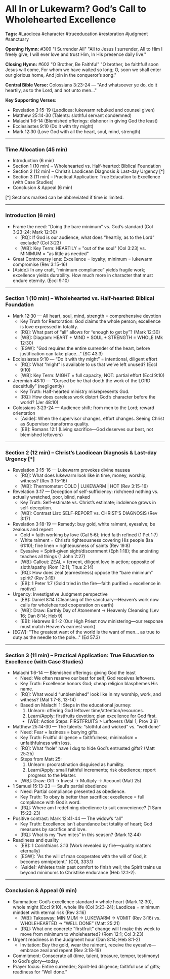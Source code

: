 # All In or Lukewarm? God’s Call to Wholehearted Excellence

**Tags:** #Laodicea #character #trueeducation #restoration #judgment #sanctuary

**Opening Hymn:** #309 "I Surrender All" "All to Jesus I surrender, All to Him I freely give; I will ever love and trust Him, In His presence daily live."

**Closing Hymn:** #602 "O Brother, Be Faithful" "O brother, be faithful! soon Jesus will come, For whom we have waited so long; O, soon we shall enter our glorious home, And join in the conqueror’s song."

**Central Bible Verse:** Colossians 3:23-24 — "And whatsoever ye do, do it heartily, as to the Lord, and not unto men..."

**Key Supporting Verses:**
- Revelation 3:15-19 (Laodicea: lukewarm rebuked and counsel given)
- Matthew 25:14-30 (Talents: slothful servant condemned)
- Malachi 1:6-14 (Blemished offerings: dishonor in giving God the least)
- Ecclesiastes 9:10 (Do it with thy might)
- Mark 12:30 (Love God with all the heart, soul, mind, strength)

---

### Time Allocation (45 min)
- Introduction (6 min)
- Section 1 (10 min) – Wholehearted vs. Half-hearted: Biblical Foundation
- Section 2 (12 min) – Christ’s Laodicean Diagnosis & Last-day Urgency [*]
- Section 3 (11 min) – Practical Application: True Education to Excellence (with Case Studies)
- Conclusion & Appeal (6 min)

[*] Sections marked can be abbreviated if time is limited.

---

### Introduction (6 min)
- Frame the need: “Doing the bare minimum” vs. God’s standard (Col 3:23-24; Mark 12:30)
  - [RQ]: If God is our audience, what does “heartily, as to the Lord” exclude? (Col 3:23)
  - [WB]: Key Term: HEARTILY = "out of the soul" (Col 3:23) vs. MINIMUM = "as little as needed"
- Great Controversy lens: Excellence = loyalty; minimum = lukewarm compromise (Rev 3:15-16)
- [Aside]: In any craft, “minimum compliance” yields fragile work; excellence yields durability. How much more in character that must endure eternity. (Eccl 9:10)

---

### Section 1 (10 min) – Wholehearted vs. Half-hearted: Biblical Foundation
- Mark 12:30 — All heart, soul, mind, strength = comprehensive devotion
  - Key Truth for Restoration: God claims the whole person; excellence is love expressed in totality.
  - [RQ]: What part of “all” allows for “enough to get by”? (Mark 12:30)
  - [WB]: Diagram: HEART + MIND + SOUL + STRENGTH = WHOLE (Mk 12:30)
  - [EGW]: "God requires the entire surrender of the heart, before justification can take place..." (SC 43.3)
- Ecclesiastes 9:10 — “Do it with thy might” = intentional, diligent effort
  - [RQ]: What “might” is available to us that we’ve left unused? (Eccl 9:10)
  - [WB]: Key Term: MIGHT = full capacity; NOT: partial effort (Eccl 9:10)
- Jeremiah 48:10 — “Cursed be he that doeth the work of the LORD deceitfully” (negligently)
  - Key Truth: Half-hearted ministry misrepresents God.
  - [RQ]: How does careless work distort God’s character before the world? (Jer 48:10)
- Colossians 3:23-24 — Audience shift: from men to the Lord; reward orientation
  - [Aside]: When the supervisor changes, effort changes. Seeing Christ as Supervisor transforms quality.
  - [EB]: Romans 12:1 (Living sacrifice—God deserves our best, not blemished leftovers)

---

### Section 2 (12 min) – Christ’s Laodicean Diagnosis & Last-day Urgency [*]
- Revelation 3:15-16 — Lukewarm provokes divine nausea
  - [RQ]: What does lukewarm look like in time, money, worship, witness? (Rev 3:15-16)
  - [WB]: Thermometer: COLD | LUKEWARM | HOT (Rev 3:15-16)
- Revelation 3:17 — Deception of self-sufficiency: rich/need nothing vs. actually wretched, poor, blind, naked
  - Key Truth: Self-estimate vs. Christ’s estimate; indolence grows in self-deception.
  - [WB]: Contrast List: SELF-REPORT vs. CHRIST’S DIAGNOSIS (Rev 3:17)
- Revelation 3:18-19 — Remedy: buy gold, white raiment, eyesalve; be zealous and repent
  - Gold = faith working by love (Gal 5:6); tried faith refined (1 Pet 1:7)
  - White raiment = Christ’s righteousness covering His people (Isa 61:10); fine linen = righteousness of saints (Rev 19:8)
  - Eyesalve = Spirit-given sight/discernment (Eph 1:18); the anointing teaches all things (1 John 2:27)
  - [WB]: Callout: ZEAL = fervent, diligent love in action; opposite of sloth/apathy (Rom 12:11; Titus 2:14)
  - [RQ]: How does zeal (earnestness) oppose the “bare minimum” spirit? (Rev 3:19)
  - [EB]: 1 Peter 1:7 (Gold tried in the fire—faith purified = excellence in motive)
- Urgency: Investigative Judgment perspective
  - [EB]: Daniel 8:14 (Cleansing of the sanctuary—Heaven’s work now calls for wholehearted cooperation on earth)
  - [WB]: Draw: Earthly Day of Atonement → Heavenly Cleansing (Lev 16; Dan 8:14; Heb 9)
  - [EB]: Hebrews 8:1-2 (Our High Priest now ministering—our response must match Heaven’s earnest work)
- [EGW]: "The greatest want of the world is the want of men... as true to duty as the needle to the pole..." (Ed 57.3)

---

### Section 3 (11 min) – Practical Application: True Education to Excellence (with Case Studies)
- Malachi 1:6-14 — Blemished offerings: giving God the least
  - Need: We often reserve our best for self; God receives leftovers.
  - Key Truth: Excellence honors God; cheap religion blasphemes His name.
  - [RQ]: What would “unblemished” look like in my worship, work, and witness? (Mal 1:7-8, 13-14)
  - Based on Malachi 1: Steps in the educational journey:
    1) Unlearn: offering God leftover time/attention/resources.
    2) Learn/Apply: firstfruits devotion; plan excellence for God first.
    - [WB]: Action Steps: FIRSTFRUITS > Leftovers (Mal 1; Prov 3:9)
- Matthew 25:14-30 — The talents: “slothful and wicked” vs. “well done”
  - Need: Fear + laziness = burying gifts.
  - Key Truth: Fruitful diligence = faithfulness; minimalism = unfaithfulness with loss.
  - [RQ]: What “hole” have I dug to hide God’s entrusted gifts? (Matt 25:25)
  - Steps from Matt 25:
    1) Unlearn: procrastination disguised as humility.
    2) Learn/Apply: small faithful increments; risk obedience; report progress to the Master.
  - [WB]: Draw: Gift → Invest → Multiply → Account (Matt 25)
- 1 Samuel 15:13-23 — Saul’s partial obedience
  - Need: Partial compliance presented as obedience.
  - Key Truth: To obey is better than sacrifice; excellence = full compliance with God’s word.
  - [RQ]: Where am I redefining obedience to suit convenience? (1 Sam 15:22-23)
- Positive contrast: Mark 12:41-44 — The widow’s “all”
  - Key Truth: Excellence isn’t abundance but totality of heart; God measures by sacrifice and love.
  - [RQ]: What is my “two mites” in this season? (Mark 12:44)
- Readiness and quality
  - [EB]: 1 Corinthians 3:13 (Work revealed by fire—quality matters eternally)
  - [EGW]: "As the will of man cooperates with the will of God, it becomes omnipotent." (COL 333.1)
  - [Aside]: Athletes train past comfort to finish well; the Spirit trains us beyond minimums to Christlike endurance (Heb 12:1-2).

---

### Conclusion & Appeal (6 min)
- Summation: God’s excellence standard = whole heart (Mark 12:30), whole might (Eccl 9:10), whole life (Col 3:23-24); Laodicea = minimum mindset with eternal risk (Rev 3:16)
  - [WB]: Takeaway: MINIMUM → LUKEWARM → VOMIT (Rev 3:16) vs. WHOLEHEARTED → “WELL DONE” (Matt 25:21)
  - [RQ]: What one concrete “firstfruit” change will I make this week to move from minimum to wholehearted? (Rom 12:1; Col 3:23)
- Urgent readiness in the Judgment hour (Dan 8:14; Heb 8:1-2)
  - Invitation: Buy the gold, wear the raiment, receive the eyesalve—embrace zeal and repent (Rev 3:18-19)
- Commitment: Consecrate all (time, talent, treasure, temper, testimony) to God’s glory—today.
- Prayer focus: Entire surrender; Spirit-led diligence; faithful use of gifts; readiness for “Well done.”